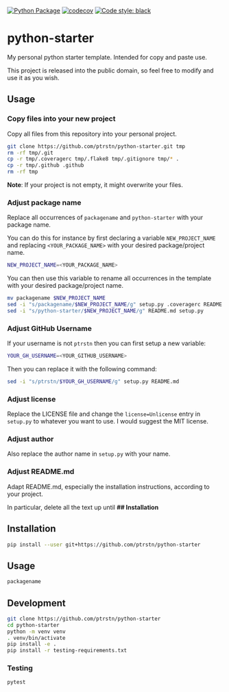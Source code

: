 [![Python Package](https://github.com/ptrstn/python-starter/actions/workflows/python-package.yml/badge.svg)](https://github.com/ptrstn/python-starter/actions/workflows/python-package.yml)
[![codecov](https://codecov.io/gh/ptrstn/python-starter/branch/master/graph/badge.svg)](https://codecov.io/gh/ptrstn/python-starter)
[![Code style: black](https://img.shields.io/badge/code%20style-black-000000.svg)](https://github.com/psf/black)

# python-starter

My personal python starter template. Intended for copy and paste use. 

This project is released into the public domain, so feel free to modify and use it as you wish.

## Usage

### Copy files into your new project

Copy all files from this repository into your personal project. 

```bash
git clone https://github.com/ptrstn/python-starter.git tmp
rm -rf tmp/.git
cp -r tmp/.coveragerc tmp/.flake8 tmp/.gitignore tmp/* .
cp -r tmp/.github .github
rm -rf tmp
```

**Note**: If your project is not empty, it might overwrite your files.

### Adjust package name

Replace all occurrences of ```packagename``` and ```python-starter``` with your package name.

You can do this for instance by first declaring a variable ```NEW_PROJECT_NAME``` and replacing ```<YOUR_PACKAGE_NAME>``` with your desired package/project name.

```bash
NEW_PROJECT_NAME=<YOUR_PACKAGE_NAME>
```

You can then use this variable to rename all occurrences in the template with your desired package/project name.

```bash
mv packagename $NEW_PROJECT_NAME
sed -i "s/packagename/$NEW_PROJECT_NAME/g" setup.py .coveragerc README.md "${NEW_PROJECT_NAME}/__main__.py" tests/test_core.py
sed -i "s/python-starter/$NEW_PROJECT_NAME/g" README.md setup.py
```

### Adjust GitHub Username

If your username is not ```ptrstn``` then you can first setup a new variable:

```bash
YOUR_GH_USERNAME=<YOUR_GITHUB_USERNAME>
```

Then you can replace it with the following command:

```bash
sed -i "s/ptrstn/$YOUR_GH_USERNAME/g" setup.py README.md
```

### Adjust license

Replace the LICENSE file and change the ```license=Unlicense``` entry in ```setup.py``` to whatever you want to use. 
I would suggest the MIT license.

### Adjust author 

Also replace the author name in ```setup.py``` with your name.

### Adjust README.md

Adapt README.md, especially the installation instructions, according to your project. 

In particular, delete all the text up until **## Installation**

## Installation

```bash
pip install --user git+https://github.com/ptrstn/python-starter
```

## Usage

```bash
packagename
```

## Development

```bash
git clone https://github.com/ptrstn/python-starter
cd python-starter
python -m venv venv
. venv/bin/activate
pip install -e .
pip install -r testing-requirements.txt
```

### Testing

```bash
pytest
```
